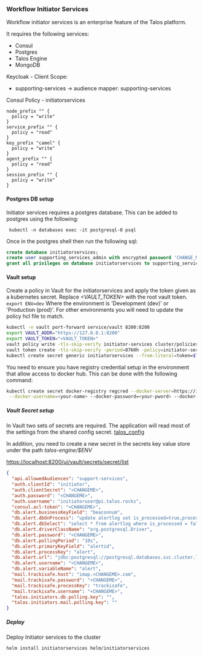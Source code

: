 ### Workflow Initiator Services

Workflow initiator services is an enterprise feature of the Talos platform.

It requires the following services:
* Consul
* Postgres
* Talos Engine
* MongoDB


Keycloak - Client Scope:
* supporting-services
    -> audience mapper: supporting-services
 

Consul Policy - initiatorservices
```hcl
node_prefix "" {
  policy = "write"
}
service_prefix "" {
  policy = "read"
}
key_prefix "camel" {
  policy = "write"
}
agent_prefix "" {
  policy = "read"
}
session_prefix "" {
  policy = "write"
}
```

#### Postgres DB setup

Initiator services requires a postgres database. This can be added to postgres using the following:

` kubectl -n databases exec -it postgresql-0 psql`

Once in the postgres shell then run the following sql:

```sql
create database initiatorservices;
create user supporting_services_admin with encrypted password 'CHANGE_ME';
grant all privileges on database initiatorservices to supporting_services_admin;
```


#### Vault setup

Create a policy in Vault for the initiatorservices and apply the token given as a kubernetes secret. 
Replace *<VAULT_TOKEN>* with the root vault token. `export ENV=dev` Where the environment is 'Development (dev)' or 
'Production (prod)'. For other environments you will need to update the policy hcl file to match.

```bash
kubectl -n vault port-forward service/vault 8200:8200
export VAULT_ADDR="https://127.0.0.1:8200"
export VAULT_TOKEN="<VAULT_TOKEN>"
vault policy write -tls-skip-verify initiator-services cluster/policies/initiator-services-${ENV}.hcl
vault token create -tls-skip-verify -period=8760h -policy=initiator-services -explicit-max-ttl=8760h
kubectl create secret generic initiatorservices --from-literal=token=$TOKEN
```


You need to ensure you have registry credential setup in the environment that allow access to docker hub. 
This can be done with the following command:

```bash
kubectl create secret docker-registry regcred --docker-server=https://index.docker.io/v1/ \
 --docker-username=<your-name> --docker-password=<your-pword> --docker-email=<your-email>
```

##### Vault Secret setup

In Vault two sets of secrets are required. The application will read most of the settings from the shared config secret.
[talos_config](talos_config.md)

In addition, you need to create a new secret in the secrets key value store under the path
*talos-engine/$ENV* 

[https://localhost:8200/ui/vault/secrets/secret/list](https://localhost:8200/ui/vault/secrets/secret/list)

```json
{
  "api.allowedAudiences": "support-services",
  "auth.clientId": "initiator",
  "auth.clientSecret": "<CHANGEME>",
  "auth.password": "<CHANGEME>",
  "auth.username": "initiatoruser@pi.talos.rocks",
  "consul.acl-token": "<CHANGEME>",
  "db.alert.businessKeyField": "beaconnum",
  "db.alert.dbOnProcess": "update alertlog set is_processed=true,processed_utcdatetime=current_timestamp where alertid=:#alertid",
  "db.alert.dbSelect": "select * from alertlog where is_processed = false order by alertutcdatetime limit 5",
  "db.alert.driverClassName": "org.postgresql.Driver",
  "db.alert.password": "<CHANGEME>",
  "db.alert.pollingPeriod": "10s",
  "db.alert.primaryKeyField": "alertid",
  "db.alert.processKey": "alert",
  "db.alert.url": "jdbc:postgresql://postgresql.databases.svc.cluster.local:5432/alerts?sslmode=prefer&currentSchema=public",
  "db.alert.username": "<CHANGEME>",
  "db.alert.variableName": "alert",
  "mail.trackisafe.host": "imap.<CHANGEME>.com",
  "mail.trackisafe.password": "<CHANGEME>",
  "mail.trackisafe.processKey": "trackisafe",
  "mail.trackisafe.username": "<CHANGEME>",
  "talos.initiators.db.polling.key": "",
  "talos.initiators.mail.polling.key": ""
}
```


##### Deploy

Deploy Initiator services to the cluster

```bash
helm install initiatorservices helm/initiatorservices
```
